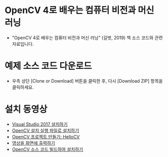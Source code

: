 # OpenCV 4로 배우는 컴퓨터 비전과 머신 러닝
* "OpenCV 4로 배우는 컴퓨터 비전과 머신 러닝" (길벗, 2019) 책 소스 코드와 관련 자료입니다.

# 예제 소스 코드 다운로드
* 우측 상단 [Clone or Download] 버튼을 클릭한 후, 다시 [Download ZIP] 항목을 클릭하세요.

# 설치 동영상
* [Visual Studio 2017 설치하기](https://youtu.be/jzVNiMeVcvs)
* [OpenCV 설치 실행 파일로 설치하기](https://youtu.be/HxDfGHwDSmc)
* [OpenCV 프로젝트 만들기: HelloCV](https://youtu.be/fKWQIPwNsc8)
* [영상을 화면에 출력하기](https://youtu.be/gcgScMU0XWE)
* [OpenCV 소스 코드 빌드하여 설치하기](https://youtu.be/ac75cFPYlOQ)
